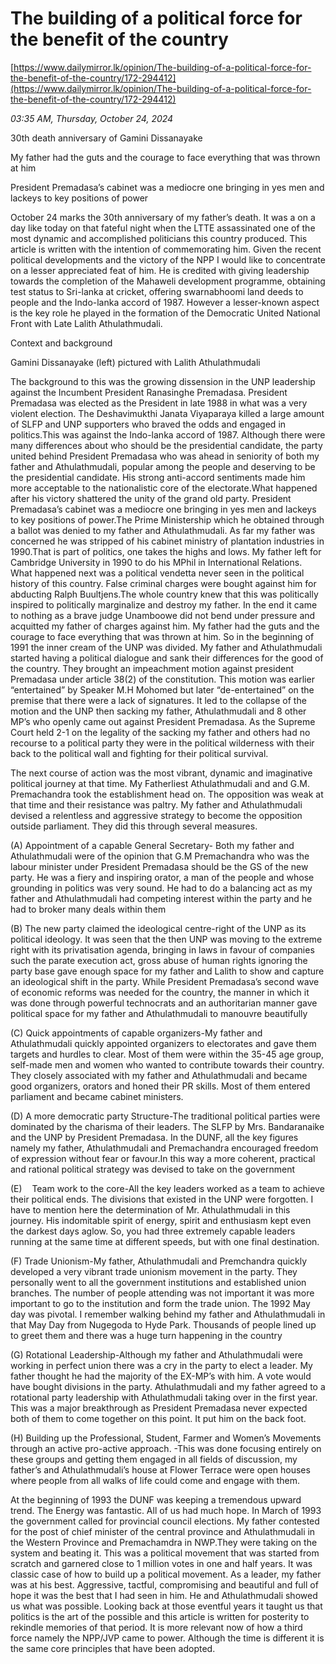 # The building of a political force for the benefit of the country

[https://www.dailymirror.lk/opinion/The-building-of-a-political-force-for-the-benefit-of-the-country/172-294412](https://www.dailymirror.lk/opinion/The-building-of-a-political-force-for-the-benefit-of-the-country/172-294412)

*03:35 AM, Thursday, October 24, 2024*

30th death anniversary of Gamini Dissanayake

My father had the guts and the courage to face everything that was thrown at him

President Premadasa’s cabinet was a mediocre one bringing in yes men and lackeys to key positions of power

October 24 marks the 30th anniversary of my father’s death. It was a on a day like today on that fateful night when the LTTE assassinated one of the most dynamic and accomplished politicians this country produced. This article is written with the intention of commemorating him. Given the recent political developments and the victory of the NPP I would like to concentrate on a lesser appreciated feat of him. He is credited with giving leadership towards the completion of the Mahaweli development programme, obtaining test status to Sri-lanka at cricket, offering swarnabhoomi land deeds to people and the Indo-lanka accord of 1987. However a lesser-known aspect is the key role he played in the formation of the Democratic United National Front with Late Lalith Athulathmudali.

Context and background

Gamini Dissanayake (left) pictured with Lalith Athulathmudali

The background to this was the growing dissension in the UNP leadership against the Incumbent President Ranasinghe Premadasa. President Premadasa was elected as the President in late 1988 in what was a very violent election. The Deshavimukthi Janata Viyaparaya killed a large amount of SLFP and UNP supporters who braved the odds and engaged in politics.This was against the Indo-lanka accord of 1987. Although there were many differences about who should be the presidential candidate, the party united behind President Premadasa who was ahead in seniority of both my father and Athulathmudali, popular among the people and deserving to be the presidential candidate. His strong anti-accord sentiments made him more acceptable to the nationalistic core of the electorate.What happened after his victory shattered the unity of the grand old party. President Premadasa’s cabinet was a mediocre one bringing in yes men and lackeys to key positions of power.The Prime Ministership which he obtained through a ballot was denied to my father and Athulathmudali. As far my father was concerned he was stripped of his cabinet ministry of plantation industries in 1990.That is part of politics, one takes the highs and lows. My father left for Cambridge University in 1990 to do his MPhil in International Relations. What happened next was a political vendetta never seen in the political history of this country. False criminal charges were bought against him for abducting Ralph Buultjens.The whole country knew that this was politically inspired to politically marginalize and destroy my father. In the end it came to nothing as a brave judge Unamboowe did not bend under pressure and acquitted my father of charges against him. My father had the guts and the courage to face everything that was thrown at him. So in the beginning of 1991 the inner cream of the UNP was divided. My father and Athulathmudali started having a political dialogue and sank their differences for the good of the country. They brought an impeachment motion against president Premadasa under article 38(2) of the constitution. This motion was earlier “entertained” by Speaker M.H Mohomed but later “de-entertained” on the premise that there were a lack of signatures. It led to the collapse of the motion and the UNP then sacking my father, Athulathmudali and 8 other MP’s who openly came out against President Premadasa. As the Supreme Court held 2-1 on the legality of the sacking my father and others had no recourse to a political party they were in the political wilderness with their back to the political wall and fighting for their political survival.

The next course of action was the most vibrant, dynamic and imaginative political journey at that time. My Fatherliest Athulathmudali and and G.M. Premachandra took the establishment head on. The opposition was weak at that time and their resistance was paltry. My father and Athulathmudali devised a relentless and aggressive strategy to become the opposition outside parliament. They did this through several measures.

(A) Appointment of a capable General Secretary- Both my father and Athulathmudali were of the opinion that G.M Premachandra who was the labour minister under President Premadasa should be the GS of the new party. He was a fiery and inspiring orator, a man of the people and whose grounding in politics was very sound. He had to do a balancing act as my father and Athulathmudali had competing interest within the party and he had to broker many deals within them

(B) The new party claimed the ideological centre-right of the UNP as its political ideology. It was seen that the then UNP was moving to the extreme right with its privatisation agenda, bringing in laws in favour of companies such the parate execution act, gross abuse of human rights ignoring the party base gave enough space for my father and Lalith to show and capture an ideological shift in the party. While President Premadasa’s second wave of economic reforms was needed for the country, the manner in which it was done through powerful technocrats and an authoritarian manner gave political space for my father and Athulathmudali to manouvre beautifully

(C) Quick appointments of capable organizers-My father and Athulathmudali quickly appointed organizers to electorates and gave them targets and hurdles to clear. Most of them were within the 35-45 age group, self-made men and women who wanted to contribute towards their country. They closely associated with my father and Athulathmudali and became good organizers, orators and honed their PR skills. Most of them entered parliament and became cabinet ministers.

(D) A more democratic party Structure-The traditional political parties were dominated by the charisma of their leaders. The SLFP by Mrs. Bandaranaike and the UNP by President Premadasa. In the DUNF, all the key figures namely my father, Athulathmudali and Premachandra encouraged freedom of expression without fear or favour.In this way a more coherent, practical and rational political strategy was devised to take on the government

(E)    Team work to the core-All the key leaders worked as a team to achieve their political ends. The divisions that existed in the UNP were forgotten. I have to mention here the determination of Mr. Athulathmudali in this journey. His indomitable spirit of energy, spirit and enthusiasm kept even the darkest days aglow. So, you had three extremely capable leaders running at the same time at different speeds, but with one final destination.

(F) Trade Unionism-My father, Athulathmudali and Premchandra quickly developed a very vibrant trade unionism movement in the party. They personally went to all the government institutions and established union branches. The number of people attending was not important it was more important to go to the institution and form the trade union. The 1992 May day was pivotal. I remember walking behind my father and Athulathmudali in that May Day from Nugegoda to Hyde Park. Thousands of people lined up to greet them and there was a huge turn happening in the country

(G) Rotational Leadership-Although my father and Athulathmudali were working in perfect union there was a cry in the party to elect a leader. My father thought he had the majority of the EX-MP’s with him. A vote would have bought divisions in the party. Athulathmudali and my father agreed to a rotational party leadership with Athulathmudali taking over in the first year. This was a major breakthrough as President Premadasa never expected both of them to come together on this point. It put him on the back foot.

(H) Building up the Professional, Student, Farmer and Women’s Movements through an active pro-active approach. -This was done focusing entirely on these groups and getting them engaged in all fields of discussion, my father’s and Athulathmudali’s house at Flower Terrace were open houses where people from all walks of life could come and engage with them.

At the beginning of 1993 the DUNF was keeping a tremendous upward trend. The Energy was fantastic. All of us had much hope. In March of 1993 the government called for provincial council elections. My father contested for the post of chief minister of the central province and Athulathmudali in the Western Province and Premachamdra in NWP.They were taking on the system and beating it. This was a political movement that was started from scratch and garnered close to 1 million votes in one and half years. It was classic case of how to build up a political movement. As a leader, my father was at his best. Aggressive, tactful, compromising and beautiful and full of hope it was the best that I had seen in him. He and Athulathmudali showed us what was possible. Looking back at those eventful years it taught us that politics is the art of the possible and this article is written for posterity to rekindle memories of that period. It is more relevant now of how a third force namely the NPP/JVP came to power. Although the time is different it is the same core principles that have been adopted.

